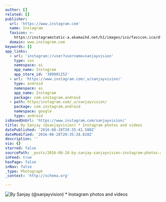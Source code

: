```yaml
---
author: []
related: []
publisher:
  url: 'https://www.instagram.com'
  name: Instagram
  favicon: >-
    https://instagramstatic-a.akamaihd.net/h1/images/ico/favicon.ico/dfa85bb1fd63.ico
  domain: www.instagram.com
keywords: []
app_links:
  - url: 'instagram://user?username=sanjayvision'
    type: ios
    namespace: ai
    app_name: Instagram
    app_store_id: '389801252'
  - url: 'https://www.instagram.com/_u/sanjayvision/'
    type: android
    namespace: ai
    app_name: Instagram
    package: com.instagram.android
  - path: https/instagram.com/_u/sanjayvision/
    package: com.instagram.android
    namespace: google
    type: android
isBasedOnUrl: 'https://www.instagram.com/sanjayvision/'
title: By Sanjay (@sanjayvision) * Instagram photos and videos
datePublished: '2016-08-28T20:35:41.580Z'
dateModified: '2016-08-28T20:35:28.828Z'
description: ''
via: {}
starred: false
sourcePath: _posts/2016-08-28-by-sanjay-sanjayvision-instagram-photos-and-videos.md
inFeed: true
hasPage: false
inNav: false
_type: Photograph
_context: 'http://schema.org'

---
```

![By Sanjay (@sanjayvision) * Instagram photos and videos](https://scontent.cdninstagram.com/t51.2885-19/10914508_1534549926798979_1279736371_a.jpg)
